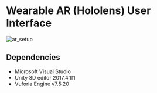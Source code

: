 # Wearable AR (Hololens) User Interface
![ar_setup](https://i.imgur.com/VAcQsn5.png)

## Dependencies
- Microsoft Visual Studio
- Unity 3D editor 2017.4.1f1
- Vuforia Engine v7.5.20
